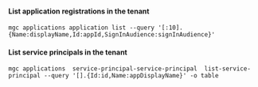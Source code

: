#### List application registrations in the tenant
```shell
mgc applications application list --query '[:10].{Name:displayName,Id:appId,SignInAudience:signInAudience}'
```

#### List service principals in the tenant
```shell
mgc applications  service-principal-service-principal  list-service-principal --query '[].{Id:id,Name:appDisplayName}' -o table
```
